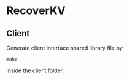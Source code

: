 # RecoverKV

## Client
Generate client interface shared library file by:
```
make
```
inside the client folder.
